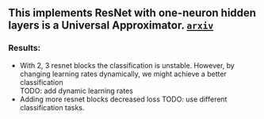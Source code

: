 ## This implements ResNet with one-neuron hidden layers is a Universal Approximator. [`arxiv`](https://arxiv.org/abs/1806.10909)

### Results:

- With 2, 3 resnet blocks the classification is unstable. However, by changing learning rates dynamically, we might achieve a better classification  
TODO: add dynamic learning rates 
- Adding more resnet blocks decreased loss
TODO: use different classification tasks.

